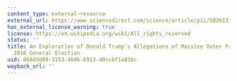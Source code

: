 ```yaml
---
content_type: external-resource
external_url: https://www.sciencedirect.com/science/article/pii/S026137941730166X
has_external_license_warning: true
license: https://en.wikipedia.org/wiki/All_rights_reserved
status: ''
title: An Exploration of Donald Trump's Allegations of Massive Voter Fraud in the
  2016 General Election
uid: 068ddd89-3153-464b-b913-d0ccbf1a83bc
wayback_url: ''
---
```

